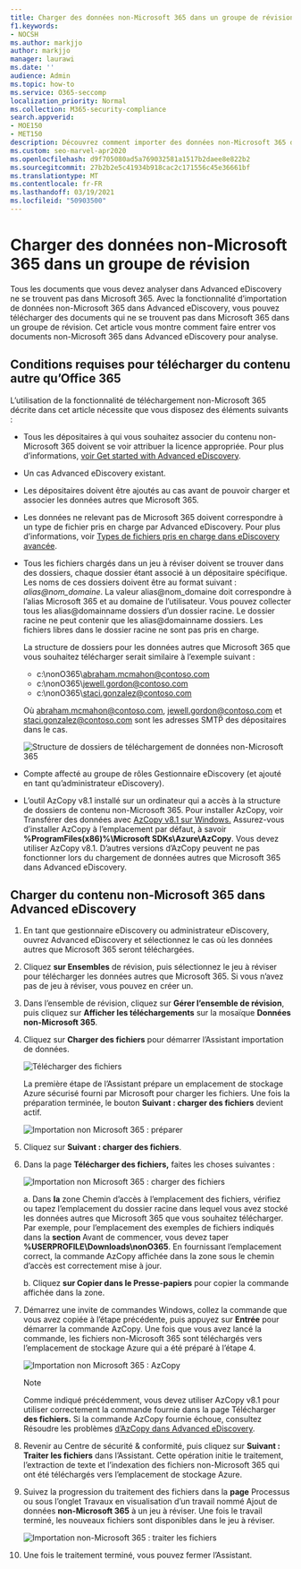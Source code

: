 ```yaml
---
title: Charger des données non-Microsoft 365 dans un groupe de révision
f1.keywords:
- NOCSH
ms.author: markjjo
author: markjjo
manager: laurawi
ms.date: ''
audience: Admin
ms.topic: how-to
ms.service: O365-seccomp
localization_priority: Normal
ms.collection: M365-security-compliance
search.appverid:
- MOE150
- MET150
description: Découvrez comment importer des données non-Microsoft 365 dans un groupe de révision pour analyse dans un cas Advanced eDiscovery.
ms.custom: seo-marvel-apr2020
ms.openlocfilehash: d9f705080ad5a769032581a1517b2daee8e822b2
ms.sourcegitcommit: 27b2b2e5c41934b918cac2c171556c45e36661bf
ms.translationtype: MT
ms.contentlocale: fr-FR
ms.lasthandoff: 03/19/2021
ms.locfileid: "50903500"
---
```

# <a name="load-non-microsoft-365-data-into-a-review-set"></a>Charger des données non-Microsoft 365 dans un groupe de révision

Tous les documents que vous devez analyser dans Advanced eDiscovery ne se trouvent pas dans Microsoft 365. Avec la fonctionnalité d’importation de données non-Microsoft 365 dans Advanced eDiscovery, vous pouvez télécharger des documents qui ne se trouvent pas dans Microsoft 365 dans un groupe de révision. Cet article vous montre comment faire entrer vos documents non-Microsoft 365 dans Advanced eDiscovery pour analyse.

## <a name="requirements-to-upload-non-office-365-content"></a>Conditions requises pour télécharger du contenu autre qu’Office 365

L’utilisation de la fonctionnalité de téléchargement non-Microsoft 365 décrite dans cet article nécessite que vous disposez des éléments suivants :

- Tous les dépositaires à qui vous souhaitez associer du contenu non-Microsoft 365 doivent se voir attribuer la licence appropriée. Pour plus d’informations, [voir Get started with Advanced eDiscovery](get-started-with-advanced-ediscovery.md#step-1-verify-and-assign-appropriate-licenses).

- Un cas Advanced eDiscovery existant.

- Les dépositaires doivent être ajoutés au cas avant de pouvoir charger et associer les données autres que Microsoft 365.

- Les données ne relevant pas de Microsoft 365 doivent correspondre à un type de fichier pris en charge par Advanced eDiscovery. Pour plus d’informations, voir [Types de fichiers pris en charge dans eDiscovery avancée](supported-filetypes-ediscovery20.md).

- Tous les fichiers chargés dans un jeu à réviser doivent se trouver dans des dossiers, chaque dossier étant associé à un dépositaire spécifique. Les noms de ces dossiers doivent être au format suivant : *alias@nom_domaine*. La valeur alias@nom_domaine doit correspondre à l’alias Microsoft 365 et au domaine de l’utilisateur. Vous pouvez collecter tous les alias@domainname dossiers d’un dossier racine. Le dossier racine ne peut contenir que les alias@domainname dossiers. Les fichiers libres dans le dossier racine ne sont pas pris en charge.

   La structure de dossiers pour les données autres que Microsoft 365 que vous souhaitez télécharger serait similaire à l’exemple suivant :

   - c:\nonO365\abraham.mcmahon@contoso.com
   - c:\nonO365\jewell.gordon@contoso.com
   - c:\nonO365\staci.gonzalez@contoso.com

   Où abraham.mcmahon@contoso.com, jewell.gordon@contoso.com et staci.gonzalez@contoso.com sont les adresses SMTP des dépositaires dans le cas.

   ![Structure de dossiers de téléchargement de données non-Microsoft 365](../media/3f2dde84-294e-48ea-b44b-7437bd25284c.png)

- Compte affecté au groupe de rôles Gestionnaire eDiscovery (et ajouté en tant qu’administrateur eDiscovery).

- L’outil AzCopy v8.1 installé sur un ordinateur qui a accès à la structure de dossiers de contenu non-Microsoft 365. Pour installer AzCopy, voir Transférer des données avec [AzCopy v8.1 sur Windows.](/previous-versions/azure/storage/storage-use-azcopy) Assurez-vous d’installer AzCopy à l’emplacement par défaut, à savoir **%ProgramFiles(x86)%\Microsoft SDKs\Azure\AzCopy**. Vous devez utiliser AzCopy v8.1. D’autres versions d’AzCopy peuvent ne pas fonctionner lors du chargement de données autres que Microsoft 365 dans Advanced eDiscovery.


## <a name="upload-non-microsoft-365-content-into-advanced-ediscovery"></a>Charger du contenu non-Microsoft 365 dans Advanced eDiscovery

1. En tant que gestionnaire eDiscovery ou administrateur eDiscovery, ouvrez Advanced eDiscovery et sélectionnez le cas où les données autres que Microsoft 365 seront téléchargées.  

2. Cliquez **sur Ensembles** de révision, puis sélectionnez le jeu à réviser pour télécharger les données autres que Microsoft 365.  Si vous n’avez pas de jeu à réviser, vous pouvez en créer un. 
 
3. Dans l’ensemble de révision, cliquez sur **Gérer l’ensemble de révision**, puis cliquez sur **Afficher les téléchargements** sur la mosaïque **Données non-Microsoft 365**.

4. Cliquez sur **Charger des fichiers** pour démarrer l’Assistant importation de données.

   ![Télécharger des fichiers](../media/574f4059-4146-4058-9df3-ec97cf28d7c7.png)

   La première étape de l’Assistant prépare un emplacement de stockage Azure sécurisé fourni par Microsoft pour charger les fichiers.  Une fois la préparation terminée, le bouton **Suivant : charger des fichiers** devient actif.

   ![Importation non Microsoft 365 : préparer](../media/0670a347-a578-454a-9b3d-e70ef47aec57.png)
 
5. Cliquez sur **Suivant : charger des fichiers**.

6. Dans la page **Télécharger des fichiers,** faites les choses suivantes :

   ![Importation non Microsoft 365 : charger des fichiers](../media/3ea53b5d-7f9b-4dfc-ba63-90a38c14d41a.png)

   a. Dans **la** zone Chemin d’accès à l’emplacement des fichiers, vérifiez ou tapez l’emplacement du dossier racine dans lequel vous avez stocké les données autres que Microsoft 365 que vous souhaitez télécharger. Par exemple, pour l’emplacement des exemples de fichiers indiqués dans la **section** Avant de commencer, vous devez taper **%USERPROFILE\Downloads\nonO365**. En fournissant l’emplacement correct, la commande AzCopy affichée dans la zone sous le chemin d’accès est correctement mise à jour.

   b. Cliquez **sur Copier dans le Presse-papiers** pour copier la commande affichée dans la zone.

7. Démarrez une invite de commandes Windows, collez la commande que vous avez copiée à l’étape précédente, puis appuyez sur **Entrée** pour démarrer la commande AzCopy.  Une fois que vous avez lancé la commande, les fichiers non-Microsoft 365 sont téléchargés vers l’emplacement de stockage Azure qui a été préparé à l’étape 4.

   ![Importation non Microsoft 365 : AzCopy](../media/504e2dbe-f36f-4f36-9b08-04aea85d8250.png)

   > [!NOTE]
   > Comme indiqué précédemment, vous devez utiliser AzCopy v8.1 pour utiliser correctement la commande fournie dans la page Télécharger **des fichiers.** Si la commande AzCopy fournie échoue, consultez Résoudre les problèmes [d’AzCopy dans Advanced eDiscovery](troubleshooting-azcopy.md).

8. Revenir au Centre de sécurité & conformité, puis cliquez sur **Suivant : Traiter les fichiers** dans l’Assistant.  Cette opération initie le traitement, l’extraction de texte et l’indexation des fichiers non-Microsoft 365 qui ont été téléchargés vers l’emplacement de stockage Azure.  

9. Suivez la progression du traitement des fichiers dans  la **page** Processus ou sous l’onglet Travaux en visualisation d’un travail nommé Ajout de données **non-Microsoft 365** à un jeu à réviser.  Une fois le travail terminé, les nouveaux fichiers sont disponibles dans le jeu à réviser.

   ![Importation non-Microsoft 365 : traiter les fichiers](../media/218b1545-416a-4a9f-9b25-3b70e8508f67.png)

10. Une fois le traitement terminé, vous pouvez fermer l’Assistant.